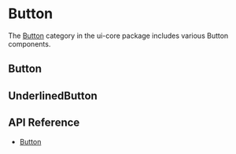 # Button

The [Button]($ui-core:Button) category in the ui-core package includes various Button components.

## Button

## UnderlinedButton

## API Reference

* [Button]($ui-core:Button)
